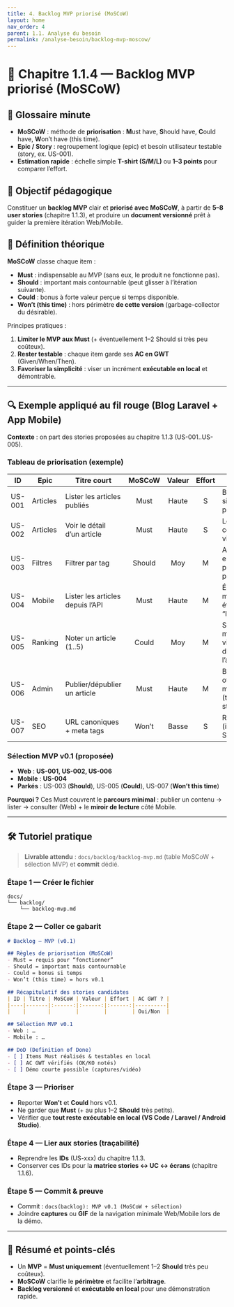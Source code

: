 ```yaml
---
title: 4. Backlog MVP priorisé (MoSCoW)
layout: home
nav_order: 4
parent: 1.1. Analyse du besoin
permalink: /analyse-besoin/backlog-mvp-moscow/
---
```


# 📘 Chapitre 1.1.4 — Backlog MVP priorisé (MoSCoW)

## 📒 Glossaire minute
- **MoSCoW** : méthode de **priorisation** : **M**ust have, **S**hould have, **C**ould have, **W**on’t have (this time).
- **Epic / Story** : regroupement logique (epic) et besoin utilisateur testable (story, ex. US-001).
- **Estimation rapide** : échelle simple **T-shirt (S/M/L)** ou **1–3 points** pour comparer l’effort.

## 🎯 Objectif pédagogique
Constituer un **backlog MVP** clair et **priorisé avec MoSCoW**, à partir de **5–8 user stories** (chapitre 1.1.3), et produire un **document versionné** prêt à guider la première itération Web/Mobile.

## 🧠 Définition théorique
**MoSCoW** classe chaque item :
- **Must** : indispensable au MVP (sans eux, le produit ne fonctionne pas).
- **Should** : important mais contournable (peut glisser à l’itération suivante).
- **Could** : bonus à forte valeur perçue si temps disponible.
- **Won’t (this time)** : hors périmètre **de cette version** (garbage-collector du désirable).

Principes pratiques :
1) **Limiter le MVP aux Must** (+ éventuellement 1–2 Should si très peu coûteux).  
2) **Rester testable** : chaque item garde ses **AC en GWT** (Given/When/Then).  
3) **Favoriser la simplicité** : viser un incrément **exécutable en local** et démontrable.

---

## 🔍 Exemple appliqué au fil rouge (Blog Laravel + App Mobile)
**Contexte** : on part des stories proposées au chapitre 1.1.3 (US-001..US-005).

### Tableau de priorisation (exemple)


| ID     | Epic     | Titre court                           | MoSCoW | Valeur | Effort | Notes                                           |
|--------|----------|----------------------------------------|:------:|:------:|:------:|-------------------------------------------------|
| US-001 | Articles | Lister les articles publiés            |  Must  |  Haute |   S    | Base du site (liste + pagination).              |
| US-002 | Articles | Voir le détail d’un article            |  Must  |  Haute |   S    | Lecture complète via slug.                      |
| US-003 | Filtres  | Filtrer par tag                        | Should | Moy    |   M    | Ajoutable ensuite, pas critique pour MVP.       |
| US-004 | Mobile   | Lister les articles depuis l’API       |  Must  |  Haute |   M    | Écran mobile + état “loading”.                  |
| US-005 | Ranking  | Noter un article (1..5)                | Could  |  Moy   |   M    | Sympa mais non vital ; dépend de l’auth.        |
| US-006 | Admin    | Publier/dépublier un article           |  Must  |  Haute |   M    | Back-office minimal (toggle statut).            |
| US-007 | SEO      | URL canoniques + meta tags             | Won’t  |  Basse |   S    | Reporté (iteration SEO).                        |



### Sélection MVP v0.1 (proposée)

* **Web** : **US-001, US-002, US-006**
* **Mobile** : **US-004**
* **Parkés** : US-003 (**Should**), US-005 (**Could**), US-007 (**Won’t this time**)

**Pourquoi ?** Ces Must couvrent le **parcours minimal** : publier un contenu → lister → consulter (Web) + le **miroir de lecture** côté Mobile.&#x20;

---

## 🛠 Tutoriel pratique

> **Livrable attendu** : `docs/backlog/backlog-mvp.md` (table MoSCoW + sélection MVP) et **commit** dédié.

### Étape 1 — Créer le fichier

```
docs/
└── backlog/
    └── backlog-mvp.md
```

### Étape 2 — Coller ce gabarit

```md
# Backlog – MVP (v0.1)

## Règles de priorisation (MoSCoW)
- Must = requis pour “fonctionner”
- Should = important mais contournable
- Could = bonus si temps
- Won’t (this time) = hors v0.1

## Récapitulatif des stories candidates
| ID | Titre | MoSCoW | Valeur | Effort | AC GWT ? |
|----|-------|:------:|:------:|:------:|----------|
|    |       |        |        |        | Oui/Non  |

## Sélection MVP v0.1
- Web : …
- Mobile : …

## DoD (Definition of Done)
- [ ] Items Must réalisés & testables en local
- [ ] AC GWT vérifiés (OK/KO notés)
- [ ] Démo courte possible (captures/vidéo)
```

### Étape 3 — Prioriser

* Reporter **Won’t** et **Could** hors v0.1.
* Ne garder que **Must** (+ au plus 1–2 **Should** très petits).
* Vérifier que **tout reste exécutable en local (VS Code / Laravel / Android Studio)**.&#x20;

### Étape 4 — Lier aux stories (traçabilité)

* Reprendre les **IDs** (US-xxx) du chapitre 1.1.3.
* Conserver ces IDs pour la **matrice stories ↔ UC ↔ écrans** (chapitre 1.1.6).

### Étape 5 — Commit & preuve

* Commit : `docs(backlog): MVP v0.1 (MoSCoW + sélection)`
* Joindre **captures** ou **GIF** de la navigation minimale Web/Mobile lors de la démo.

---

## 🧾 Résumé et points-clés

* Un **MVP** = **Must uniquement** (éventuellement 1–2 **Should** très peu coûteux).
* **MoSCoW** clarifie le **périmètre** et facilite l’**arbitrage**.
* **Backlog versionné** et **exécutable en local** pour une démonstration rapide. &#x20;

